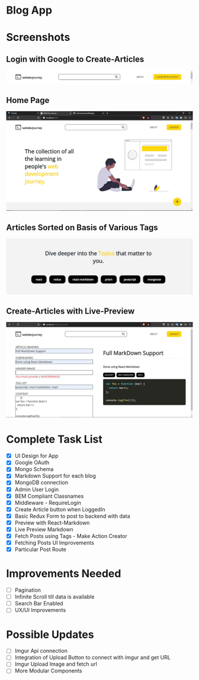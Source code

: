# Blog App

# Screenshots

## Login with Google to Create-Articles

![google-oauth](https://github.com/JatinAssudaney/BlogApp/blob/master/assets/google-auth.JPG)

## Home Page

![home](https://github.com/JatinAssudaney/BlogApp/blob/master/assets/home.JPG)

## Articles Sorted on Basis of Various Tags

![tags-list](https://github.com/JatinAssudaney/BlogApp/blob/master/assets/tag-list.JPG)

## Create-Articles with Live-Preview

![create-article](https://github.com/JatinAssudaney/BlogApp/blob/master/assets/create-article.JPG)

# Complete Task List

- [x] UI Design for App
- [x] Google OAuth
- [x] Mongo Schema
- [x] Markdown Support for each blog
- [x] MongoDB connection
- [x] Admin User Login
- [x] BEM Compliant Classnames
- [x] Middleware - RequireLogin
- [x] Create Article button when LoggedIn
- [x] Basic Redux Form to post to backend with data
- [x] Preview with React-Markdown
- [x] Live Preview Markdown
- [x] Fetch Posts using Tags - Make Action Creator
- [x] Fetching Posts UI Improvements
- [x] Particular Post Route

# Improvements Needed

- [ ] Pagination
- [ ] Infinite Scroll till data is available
- [ ] Search Bar Enabled
- [ ] UX/UI Improvements

# Possible Updates

- [ ] Imgur Api connection
- [ ] Integration of Upload Button to connect with imgur and get URL
- [ ] Imgur Upload Image and fetch url
- [ ] More Modular Components
